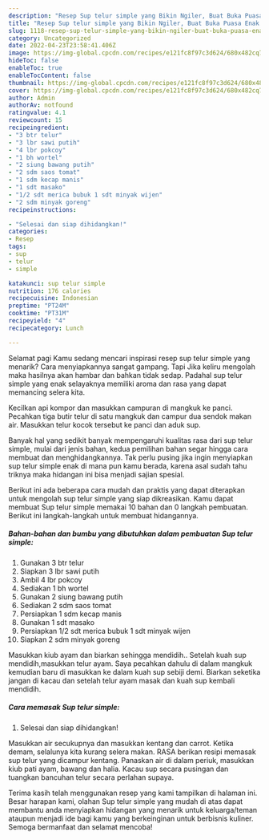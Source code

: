 ```yaml
---
description: "Resep Sup telur simple yang Bikin Ngiler, Buat Buka Puasa Enak Banget"
title: "Resep Sup telur simple yang Bikin Ngiler, Buat Buka Puasa Enak Banget"
slug: 1118-resep-sup-telur-simple-yang-bikin-ngiler-buat-buka-puasa-enak-banget
category: Uncategorized
date: 2022-04-23T23:58:41.406Z
image: https://img-global.cpcdn.com/recipes/e121fc8f97c3d624/680x482cq70/sup-telur-simple-foto-resep-utama.jpg
hideToc: false
enableToc: true
enableTocContent: false
thumbnail: https://img-global.cpcdn.com/recipes/e121fc8f97c3d624/680x482cq70/sup-telur-simple-foto-resep-utama.jpg
cover: https://img-global.cpcdn.com/recipes/e121fc8f97c3d624/680x482cq70/sup-telur-simple-foto-resep-utama.jpg
author: Admin
authorAv: notfound
ratingvalue: 4.1
reviewcount: 15
recipeingredient:
- "3 btr telur"
- "3 lbr sawi putih"
- "4 lbr pokcoy"
- "1 bh wortel"
- "2 siung bawang putih"
- "2 sdm saos tomat"
- "1 sdm kecap manis"
- "1 sdt masako"
- "1/2 sdt merica bubuk 1 sdt minyak wijen"
- "2 sdm minyak goreng"
recipeinstructions:

- "Selesai dan siap dihidangkan!"
categories:
- Resep
tags:
- sup
- telur
- simple

katakunci: sup telur simple 
nutrition: 176 calories
recipecuisine: Indonesian
preptime: "PT24M"
cooktime: "PT31M"
recipeyield: "4"
recipecategory: Lunch

---
```



Selamat pagi Kamu sedang mencari inspirasi resep sup telur simple yang menarik? Cara menyiapkannya sangat gampang. Tapi Jika keliru mengolah maka hasilnya akan hambar dan bahkan tidak sedap. Padahal sup telur simple yang enak selayaknya memiliki aroma dan rasa yang dapat memancing selera kita.


Kecilkan api kompor dan masukkan campuran di mangkuk ke panci. Pecahkan tiga butir telur di satu mangkuk dan campur dua sendok makan air. Masukkan telur kocok tersebut ke panci dan aduk sup.

Banyak hal yang sedikit banyak mempengaruhi kualitas rasa dari sup telur simple, mulai dari jenis bahan, kedua pemilihan bahan segar hingga cara membuat dan menghidangkannya. Tak perlu pusing jika ingin menyiapkan sup telur simple enak di mana pun kamu berada, karena asal sudah tahu triknya maka hidangan ini bisa menjadi sajian spesial.


Berikut ini ada beberapa cara mudah dan praktis yang dapat diterapkan untuk mengolah sup telur simple yang siap dikreasikan. Kamu dapat membuat Sup telur simple memakai 10 bahan dan 0 langkah pembuatan. Berikut ini langkah-langkah untuk membuat hidangannya.

<!--inarticleads1-->

##### Bahan-bahan dan bumbu yang dibutuhkan dalam pembuatan Sup telur simple:

1. Gunakan 3 btr telur
1. Siapkan 3 lbr sawi putih
1. Ambil 4 lbr pokcoy
1. Sediakan 1 bh wortel
1. Gunakan 2 siung bawang putih
1. Sediakan 2 sdm saos tomat
1. Persiapkan 1 sdm kecap manis
1. Gunakan 1 sdt masako
1. Persiapkan 1/2 sdt merica bubuk 1 sdt minyak wijen
1. Siapkan 2 sdm minyak goreng


Masukkan kiub ayam dan biarkan sehingga mendidih.. Setelah kuah sup mendidih,masukkan telur ayam. Saya pecahkan dahulu di dalam mangkuk kemudian baru di masukkan ke dalam kuah sup sebiji demi. Biarkan seketika jangan di kacau dan setelah telur ayam masak dan kuah sup kembali mendidih. 

<!--inarticleads2-->

##### Cara memasak Sup telur simple:


1. Selesai dan siap dihidangkan!

Masukkan air secukupnya dan masukkan kentang dan carrot. Ketika demam, selalunya kita kurang selera makan. RASA berikan resipi memasak sup telur yang dicampur kentang. Panaskan air di dalam periuk, masukkan kiub pati ayam, bawang dan halia. Kacau sup secara pusingan dan tuangkan bancuhan telur secara perlahan supaya. 

Terima kasih telah menggunakan resep yang kami tampilkan di halaman ini. Besar harapan kami, olahan Sup telur simple yang mudah di atas dapat membantu anda menyiapkan hidangan yang menarik untuk keluarga/teman ataupun menjadi ide bagi kamu yang berkeinginan untuk berbisnis kuliner. Semoga bermanfaat dan selamat mencoba!

